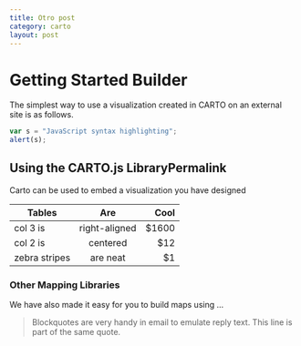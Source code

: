 ```yaml
---
title: Otro post
category: carto
layout: post
---
```


# Getting Started Builder

The simplest way to use a visualization created in CARTO on an external site is as follows.

```javascript
var s = "JavaScript syntax highlighting";
alert(s);
```

## Using the CARTO.js LibraryPermalink

Carto can be used to embed a visualization you have designed


| Tables        | Are           | Cool  |
| ------------- |:-------------:| -----:|
| col 3 is      | right-aligned | $1600 |
| col 2 is      | centered      |   $12 |
| zebra stripes | are neat      |    $1 |

### Other Mapping Libraries

We have also made it easy for you to build maps using ...

> Blockquotes are very handy in email to emulate reply text.
> This line is part of the same quote.